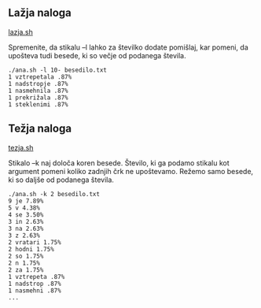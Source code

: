 ## Lažja naloga

[lazja.sh](https://github.com/medja/os-gradivo/commit/98e588e88f23130182daaa21b3ff5bdcee564985)

Spremenite, da stikalu –l lahko za številko dodate pomišlaj, kar pomeni, da
upošteva tudi besede, ki so večje od podanega števila.

```
./ana.sh -l 10- besedilo.txt
1 vztrepetala .87%
1 nadstropje .87%
1 nasmehnila .87%
1 prekrižala .87%
1 steklenimi .87%
```

## Težja naloga

[tezja.sh](https://github.com/medja/os-gradivo/commit/7e43722d0d2e44a6c7b26b58fc4aa063830c2bb9)

Stikalo –k naj določa koren besede. Število, ki ga podamo stikalu kot argument
pomeni koliko zadnjih črk ne upoštevamo. Režemo samo besede, ki so daljše od
podanega števila.

```
./ana.sh -k 2 besedilo.txt
9 je 7.89%
5 v 4.38%
4 se 3.50%
3 in 2.63%
3 na 2.63%
3 z 2.63%
2 vratari 1.75%
2 hodni 1.75%
2 so 1.75%
2 n 1.75%
2 za 1.75%
1 vztrepeta .87%
1 nadstrop .87%
1 nasmehni .87%
...
```